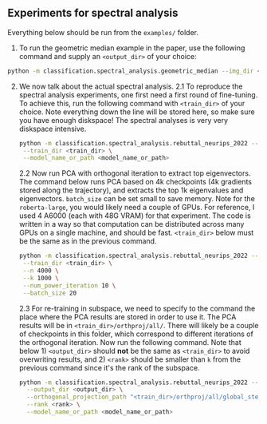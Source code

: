 ## Experiments for spectral analysis

Everything below should be run from the `examples/` folder.

1. To run the geometric median example in the paper, use the following command and supply an `<output_dir>` of your
   choice:

```bash
python -m classification.spectral_analysis.geometric_median --img_dir <output_dir>
```

2. We now talk about the actual spectral analysis.
   2.1 To reproduce the spectral analysis experiments, one first need a first round of fine-tuning. To achieve this, run
   the
   following command with `<train_dir>` of your choice. Note everything down the line will be stored here, so make
   sure
   you have enough diskspace! The spectral analyses is very very diskspace intensive.
   ```bash
   python -m classification.spectral_analysis.rebuttal_neurips_2022 --task "run_save_grads" \
    --train_dir <train_dir> \
    --model_name_or_path <model_name_or_path>
   ```
   2.2 Now run PCA with orthogonal iteration to extract top eigenvectors. The command below runs PCA based on 4k
   checkpoints (4k gradients stored along the trajectory), and extracts the top 1k eigenvalues and
   eigenvectors. `batch_size` can be set small to save memory. Note for the `roberta-large`, you would likely need a
   couple of GPUs. For reference, I used 4 A6000 (each with 48G VRAM) for that experiment. The code is written in a
   way so that computation can be distributed across many GPUs on a single machine, and should be
   fast. `<train_dir>` below must be the same as in the previous command.
   ```bash
   python -m classification.spectral_analysis.rebuttal_neurips_2022 --task "run_pca" \
    --train_dir <train_dir> \
    --n 4000 \
    --k 1000 \
    --num_power_iteration 10 \
    --batch_size 20
   ```
   2.3 For re-training in subspace, we need to specify to the command the place where the PCA results are stored in
   order to use it. The PCA results will be in `<train_dir>/orthproj/all/`. There will likely be a couple of
   checkpoints in this folder, which correspond to different iterations of the orthogonal iteration. Now run the
   following command. Note that below 1) `<output_dir>` should **not** be the same as `<train_dir>` to avoid
   overwriting results, and 2) `<rank>` should be smaller than `k` from the previous command since it's the rank of
   the subspace.
    ```bash
    python -m classification.spectral_analysis.rebuttal_neurips_2022 --task "run_retrain_single" \
      --output_dir <output_dir> \
      --orthogonal_projection_path "<train_dir>/orthproj/all/global_step_x.pt" \
      --rank <rank> \
      --model_name_or_path <model_name_or_path>
    ```
